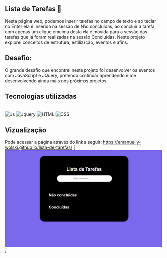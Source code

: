 ## Lista de Tarefas 📝
Nesta página web, podemos inserir tarefas no campo de texto e ao teclar no Enter ela é inserida na sessão de Não concluídas, ao concluir a tarefa, com apenas um clique emcima desta ela é movida para a sessão das tarefas que já foram realizadas na sessão Concluídas. Neste projeto explorei conceitos de estrutura, estilização, eventos e afins.

## Desafio:
O grande desafio que encontrei neste projeto foi desenvolver os eventos com JavaScript e JQuery, pretendo continuar aprendendo e me desenvolvendo ainda mais nos próximos projetos.

## Tecnologias utilizadas 

<div style="display: inline_block"><br>
    <img align="center" alt="Js" height="45" width="50" src="https://cdn.jsdelivr.net/gh/devicons/devicon/icons/html5/html5-plain-wordmark.svg" />
    <img align="center" alt="Jquery" height="45" width="50" src="https://cdn.jsdelivr.net/gh/devicons/devicon/icons/jquery/jquery-plain-wordmark.svg" />
    <img align="center" alt="HTML" height="45" width="50" src="https://cdn.jsdelivr.net/gh/devicons/devicon/icons/css3/css3-plain-wordmark.svg" />
    <img align="center" alt="CSS" height="45" width="50" src="https://cdn.jsdelivr.net/gh/devicons/devicon/icons/javascript/javascript-original.svg" />
</div>

## Vizualização
Pode acessar a página através do link a seguir: https://emanuelly-wolski.github.io/lista-de-tarefas/
[<img src="./lista-de-tarefas.gif" alt="gif do site">]
